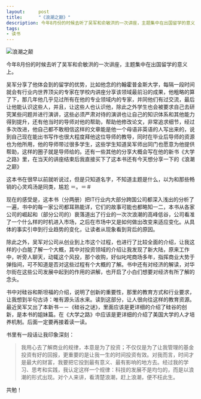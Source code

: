 ```yaml
---
layout:     post
title:      "《浪潮之巅》"
description: 今年8月份的时候去听了吴军和俞敏洪的一次讲座，主题集中在出国留学的意义上。
tags:
- 读书
---
```


![浪潮之颠](on-top-of-tides.jpg)

今年8月份的时候去听了吴军和俞敏洪的一次讲座，主题集中在出国留学的意义上。

吴军分享了他体会到的留学的优势，比如他念的约翰霍普金斯大学，每隔一段时间就会有行业内世界顶尖的专家在学校内讲座分享该领域最前沿的成果，他粗略的算了下，那几年他几乎见过所有在他的专业领域内的专家，并同他们有过交流，最后让他能认识这些人，并且，让这些人也认识他，除此之外学生也会被要求自己去研究某些问题并进行演讲，这些必须严肃对待的演讲也让自己的知识体系和其他能力得到提升，还有他当时的导师对他的帮助，帮助他修改论文，非常追求细节，经过多次改进，他自己都不敢相信这样的文章能是他一个母语非英语的人写出来的，说到自己现在能出书写作也很大程度拜他这位导师的教导，同时在毕业后导师的资源也为他所用，他的导师带过很多学生，这些学生知道吴军师出同门也愿意为他提供帮助，这样的圈子就是导师给的。还有一些其他的分享大概会写在他的新书《大学之路》里，在当天的讲座结束后我直接买下了这本书还有今天想分享一下的《浪潮之巅》

这本书在很早以前就听说过，但是只知道名字，不知道主题是什么，以为和那些畅销的心灵鸡汤是同类，尴尬 ＝。＝＃

现在的感受是，这本书（分两册）把IT行业内大部分跨国公司都深入浅出的分析了一遍，书中的每一家公司都耳熟能详，它们的故事可能也都略知一二，本书从各家公司的崛起和（部分公司的）衰落道出了行业的一次次浪潮的高峰低谷，公司看准了一个什么样的时机进入市场，之后在市场中又是如何做出改变来适应变化。从具体的事实引申到行业趋势的变化，让读者从现象看到背后的原因。

除此之外，吴军对公司从创业到上市这个过程，也进行了比较全面的介绍，让我这样的小白能了解一个大概，其中对投资领域的介绍让我发现了新大陆，原来工作中，听旁人聊天，动辄这个风投，那个收购，好似叱咤商场多年，指挥商业大势于弹指间，可不知道是否对这些过程有个大概的了解。书中还有对经济的解读，对华尔街在这些公司发展中起到的作用的讲解，也开启了小白们想要对经济有所了解的念头。

书中对硅谷和斯坦福的介绍，说明了创新的重要性，那里的教育方式和行业要求，让我想到半句古诗：唯有源头活水来。读到这部分，让人很向往这样的教育资源。最近吴军又出了本新书－－《硅谷之谜》，里面应该是更详细的介绍了硅谷的创新，是本书的姐妹篇。在《大学之路》中应该是更详细的介绍了美国大学的人才培养机制。后面一定要再接着读一读。

书里有一段话让我印象深刻：

> 我用心去了解商业的规律，本意是为了投资；不仅仅是为了让我管理的基金投资有好的回报，更重要的是让我一生的时间投资有效。对我而言，时间才是最大的财富，我要把它投到最有意义、最有影响的地方去。经过我的学习、思考和实践，我认定这样一个规律：科技的发展不是均匀的，而是以浪潮的形式出现。对个人来讲，看清楚浪潮，赶上浪潮，便不枉此生。

共勉！
